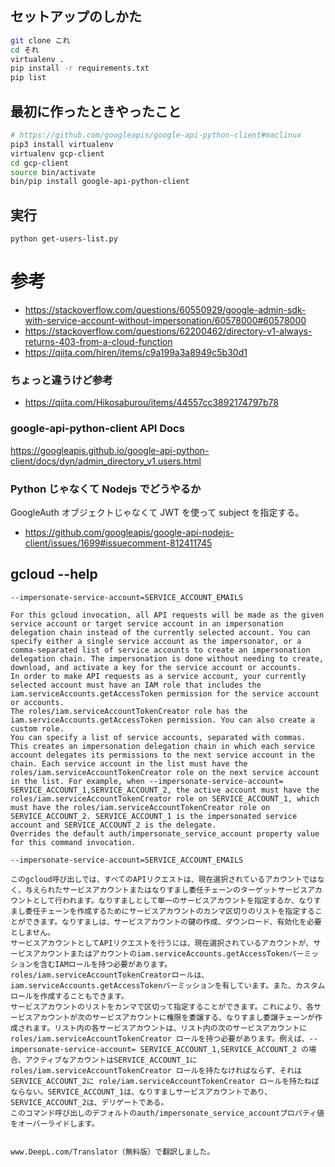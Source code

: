 ## セットアップのしかた

```sh
git clone これ
cd それ
virtualenv .
pip install -r requirements.txt
pip list
```

## 最初に作ったときやったこと

```sh
# https://github.com/googleapis/google-api-python-client#maclinux
pip3 install virtualenv
virtualenv gcp-client
cd gcp-client
source bin/activate
bin/pip install google-api-python-client
```

## 実行

`python get-users-list.py`

# 参考

- https://stackoverflow.com/questions/60550929/google-admin-sdk-with-service-account-without-impersonation/60578000#60578000
- https://stackoverflow.com/questions/62200462/directory-v1-always-returns-403-from-a-cloud-function
- https://qiita.com/hiren/items/c9a199a3a8949c5b30d1

### ちょっと違うけど参考

- https://qiita.com/Hikosaburou/items/44557cc3892174797b78

### google-api-python-client API Docs

https://googleapis.github.io/google-api-python-client/docs/dyn/admin_directory_v1.users.html

### Python じゃなくて Nodejs でどうやるか

GoogleAuth オブジェクトじゃなくて JWT を使って subject を指定する。

- https://github.com/googleapis/google-api-nodejs-client/issues/1699#issuecomment-812411745

## gcloud --help

```
--impersonate-service-account=SERVICE_ACCOUNT_EMAILS

For this gcloud invocation, all API requests will be made as the given service account or target service account in an impersonation delegation chain instead of the currently selected account. You can specify either a single service account as the impersonator, or a comma-separated list of service accounts to create an impersonation delegation chain. The impersonation is done without needing to create, download, and activate a key for the service account or accounts.
In order to make API requests as a service account, your currently selected account must have an IAM role that includes the iam.serviceAccounts.getAccessToken permission for the service account or accounts.
The roles/iam.serviceAccountTokenCreator role has the iam.serviceAccounts.getAccessToken permission. You can also create a custom role.
You can specify a list of service accounts, separated with commas. This creates an impersonation delegation chain in which each service account delegates its permissions to the next service account in the chain. Each service account in the list must have the roles/iam.serviceAccountTokenCreator role on the next service account in the list. For example, when --impersonate-service-account= SERVICE_ACCOUNT_1,SERVICE_ACCOUNT_2, the active account must have the roles/iam.serviceAccountTokenCreator role on SERVICE_ACCOUNT_1, which must have the roles/iam.serviceAccountTokenCreator role on SERVICE_ACCOUNT_2. SERVICE_ACCOUNT_1 is the impersonated service account and SERVICE_ACCOUNT_2 is the delegate.
Overrides the default auth/impersonate_service_account property value for this command invocation.
```

```
--impersonate-service-account=SERVICE_ACCOUNT_EMAILS

このgcloud呼び出しでは、すべてのAPIリクエストは、現在選択されているアカウントではなく、与えられたサービスアカウントまたはなりすまし委任チェーンのターゲットサービスアカウントとして行われます。なりすましとして単一のサービスアカウントを指定するか、なりすまし委任チェーンを作成するためにサービスアカウントのカンマ区切りのリストを指定することができます。なりすましは、サービスアカウントの鍵の作成、ダウンロード、有効化を必要としません。
サービスアカウントとしてAPIリクエストを行うには、現在選択されているアカウントが、サービスアカウントまたはアカウントのiam.serviceAccounts.getAccessTokenパーミッションを含むIAMロールを持つ必要があります。
roles/iam.serviceAccountTokenCreatorロールは、iam.serviceAccounts.getAccessTokenパーミッションを有しています。また、カスタムロールを作成することもできます。
サービスアカウントのリストをカンマで区切って指定することができます。これにより、各サービスアカウントが次のサービスアカウントに権限を委譲する、なりすまし委譲チェーンが作成されます。リスト内の各サービスアカウントは、リスト内の次のサービスアカウントに roles/iam.serviceAccountTokenCreator ロールを持つ必要があります。例えば、--impersonate-service-account= SERVICE_ACCOUNT_1,SERVICE_ACCOUNT_2 の場合、アクティブなアカウントはSERVICE_ACCOUNT_1に roles/iam.serviceAccountTokenCreator ロールを持たなければならず、それはSERVICE_ACCOUNT_2に role/iam.serviceAccountTokenCreator ロールを持たねばならない。SERVICE_ACCOUNT_1は、なりすましサービスアカウントであり、SERVICE_ACCOUNT_2は、デリゲートである。
このコマンド呼び出しのデフォルトのauth/impersonate_service_accountプロパティ値をオーバーライドします。


www.DeepL.com/Translator（無料版）で翻訳しました。
```
